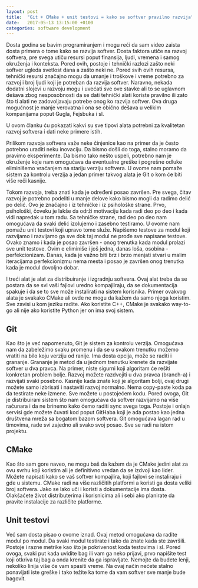 ```yaml
---
layout: post
title:  "Git + CMake + unit testovi = kako se softver pravilno razvija"
date:   2017-05-13 13:15:00 +0100
categories: software development
---
```


Dosta godina se bavim programiranjem i mogu reći da sam video zaista dosta primera o tome kako se razvija softver. Dosta faktora
utiče na razvoj softvera, pre svega utiču resursi poput finansija, ljudi, vremena i samog okruženja i konteksta. Pored ovih, postoje 
i tehnički razlozi zašto neki softver ugleda svetlost dana a zašto neki ne. Pored svih ovih resursa, tehnički resursi 
značajno mogu da umanje i troškove i vreme potrebno za razvoj i broj ljudi koji je potreban da razvija softver. Naravno, nekada
dodatni slojevi u razvoju mogu i uvećati sve ove stavke ali to se uglavnom dešava zbog nesposobnosti da se dati tehnički alati 
koriste pravilno ili zato što ti alati ne zadovoljavaju potrebe onog ko razvija softver. Ova druga mogućnost je manje verovatna 
i ona se obično dešava u velikim kompanijama poput Gugla, Fejsbuka i sl. 

U ovom članku ću pokazati kakvi su sve tipovi alata potrebni za kvalitetan razvoj softvera i dati neke primere istih. 

Prilikom razvoja softvera važe neke činjenice kao na primer da je često potrebno uraditi neku inovaciju. Da bismo došli do toga, 
stalno moramo da pravimo eksperimente. Da bismo tako nešto uspeli, potrebno nam je okruženje koje nam omogućava da eventualne 
greške i pogrešne odluke eliminišemo vraćanjem na stariju verziju softvera. U ovome nam pomaže sistem za kontrolu verzija a jedan 
primer takvog alata je Git o kom će biti više reči kasnije. 

Tokom razvoja, treba znati kada je određeni posao završen. Pre svega, čitav razvoj je potrebno podeliti u manje delove 
kako bismo mogli da radimo delić po delić. Ovo je značajno i iz tehničke i iz psihološke strane. Prvo, psihološki, čoveku je lakše
da održi motivaciju kada radi deo po deo i kada vidi napredak u tom radu. Sa tehničke strane, rad deo po deo nam omogućava 
da svaki delić izolujemo i zasebno testiramo. U ovome nam pomažu unit testovi koji upravo tome služe. Napišemo testove 
za modul koji razvijamo i razvijamo ga sve dok taj modul ne prođe sve napisane testove. Ovako znamo i kada je posao završen - onog trenutka kada modul prolazi sve unit testove. Ovim e eliminiše i još jedna, danas loša, osobina - perfekcionizam. Danas, kada je važno biti
brz i brzo menjati stvari u malim iteracijama perfekcionizmu nema mesta i posao je završen onog trenutka kada je modul dovoljno dobar. 

I treći alat je alat za distribuiranje i izgradnju softvera. Ovaj alat treba da se postara da se svi vaši fajlovi 
uredno kompajliraju, da se dokumentacija spakuje i da se to sve može instalirati na sistem korisnika. Primer ovakvog alata je 
svakako CMake ali ovde ne mogu da kažem da samo njega koristim. Sve zavisi u kom jeziku radite. Ako koristite C++, CMake je 
svakako way-to-go ali nije ako koristite Python jer on ima svoj sistem. 


Git
----

Kao što je već napomenuto, Git je sistem za kontrolu verzija. Omogućava nam da zabeležimo svaku promenu i da se u svakom trenutku možemo vratiti na bilo koju verziju od ranije. Ima dosta opcija, može se raditi i grananje. Grananje je metod da u jednom trenutku krenete da razvijate softver u dva pravca. Na primer, niste sigurni koji algoritam će rešiti konkretan problem bolje. Razvoj možete razdvojiti u dva pravca (branch-a) i razvijati svaki posebno. Kasnije kada znate koji je algoritam bolji, ovaj drugi možete samo izbrisati i nastaviti razvoj normalno. Nema copy-paste koda pa da testirate neke izmene. Sve možete u postojećem kodu. Pored ovoga, Git je distribuirani sistem što nam omogućava da softver razvijamo na više računara i da ne brinemo kako ćemo raditi sync svega toga. Postoje i onlajn servisi gde možete čuvati kod poput GitHaba koji je ada postao kao jedna društvena mreža sa bogatom bazom softvera. 
Git omogućava lagan rad u timovima, rade svi zajedno ali svako svoj posao. Sve se radi na istom projektu.


CMake
------

Kao što sam gore naveo, ne mogu baš da kažem da je CMake jedini alat za ovu svrhu koji koristim ali je definitivno vredan da 
se izdvoji kao lider. Možete napisati kako se vaš softver kompajlira, koji fajlovi se instaliraju i gde u sistemu. CMake radi na više različitih platformi a koristi ga dosta veliki broj softvera. Jako se lako uči i koristi a dokumentacije ima dosta. Olakšaćete život distributerima i korisnicima ali i sebi ako planirate da pravite instalacije za različite platforme. 

Unit testovi
--------------

Već sam dosta pisao o ovome iznad. Ovaj metod omogućava da radite modul po modul. Da svaki modul testirate i tako da znate kada ste završili. Postoje i razne metrike kao što je pokrivenost koda testovima i sl. Pored ovoga, svaki put kada uvidite bag ili vam ga neko prijavi, prvo napišite test koji otkriva taj bag a onda krenite da ga ispravljate. Nemojte da budete lenji, nekoliko linija više će vam spasiti vreme. Na ovaj način nećete stalno ponavljati iste greške i tako težite ka tome da vam softver sve manje bude bagovit. 


